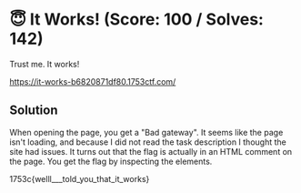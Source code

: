 # 😇 It Works! (Score: 100 / Solves: 142)
Trust me. It works!

https://it-works-b6820871df80.1753ctf.com/
 
## Solution
When opening the page, you get a "Bad gateway". It seems like the page isn't loading, and because I did not read the task description I thought the site had issues. It turns out that the flag is actually in an HTML comment on the page. You get the flag by inspecting the elements.

1753c{welll___told_you_that_it_works}

